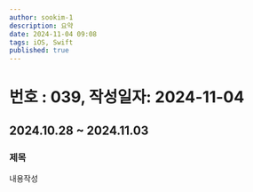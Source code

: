 ```yaml
---
author: sookim-1
description: 요약
date: 2024-11-04 09:08
tags: iOS, Swift
published: true
---
```

# 번호 : 039, 작성일자: 2024-11-04
## 2024.10.28 ~ 2024.11.03
### 제목
내용작성
